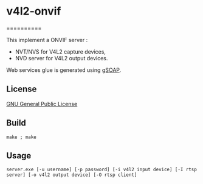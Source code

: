 # v4l2-onvif
==========

   This implement a ONVIF server :
   
   * NVT/NVS for V4L2 capture devices,
   * NVD server for V4L2 output devices.
   
   Web services glue is generated using [gSOAP](http://www.genivia.com/).

## License

   [GNU General Public License](http://www.gnu.org/licenses/#GPL)

## Build

    make ; make

## Usage

    server.exe [-u username] [-p password] [-i v4l2 input device] [-I rtsp server] [-o v4l2 output device] [-O rtsp client]
